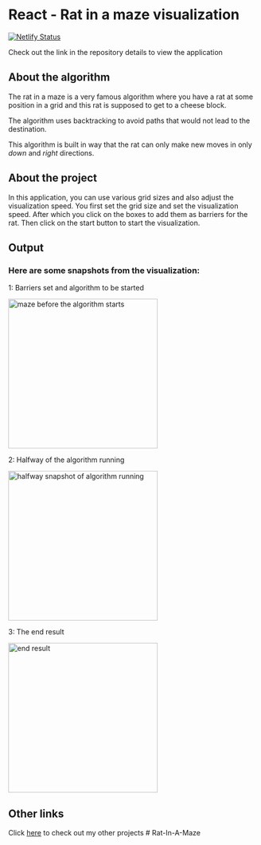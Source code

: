 # React - Rat in a maze visualization

[![Netlify Status](https://api.netlify.com/api/v1/badges/8a4a242e-0a4a-418d-a68a-0e6d7154d7e1/deploy-status)](https://app.netlify.com/sites/rat-in-a-maze-visualisation/deploys)

Check out the link in the repository details to view the application

## About the algorithm

The rat in a maze is a very famous algorithm where you have a rat at some position in a grid and this rat is supposed to get to a cheese block.

The algorithm uses backtracking to avoid paths that would not lead to the destination.

This algorithm is built in way that the rat can only make new moves in only _down_ and _right_ directions.

## About the project

In this application, you can use various grid sizes and also adjust the visualization speed.
You first set the grid size and set the visualization speed.
After which you click on the boxes to add them as barriers for the rat. Then click on the start button to start the visualization.

## Output

### Here are some snapshots from the visualization:

1: Barriers set and algorithm to be started

<img src="out/1.png" alt="maze before the algorithm starts" width="300"/>

<br>

2: Halfway of the algorithm running

<img src="out/2.png" alt="halfway snapshot of algorithm running" width="300"/>

<br>

3: The end result

<img src="out/3.png" alt="end result" width="300"/>

## Other links

Click [here](https://prtvi.github.io/allprojects.html) to check out my other projects
#   R a t - I n - A - M a z e  
 